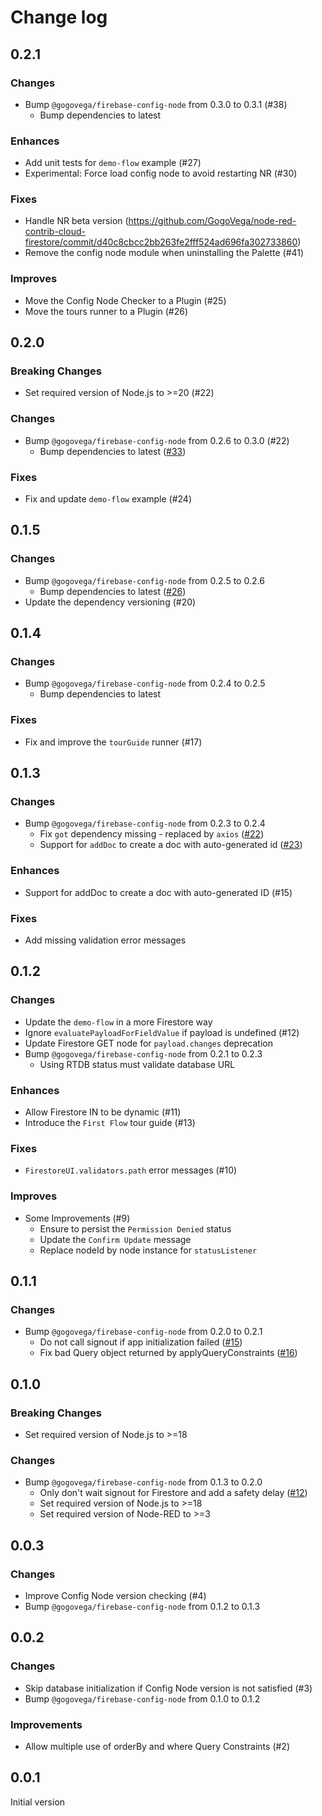 # Change log

## 0.2.1

### Changes

- Bump `@gogovega/firebase-config-node` from 0.3.0 to 0.3.1 (#38)
  - Bump dependencies to latest

### Enhances

- Add unit tests for `demo-flow` example (#27)
- Experimental: Force load config node to avoid restarting NR (#30)

### Fixes

- Handle NR beta version (https://github.com/GogoVega/node-red-contrib-cloud-firestore/commit/d40c8cbcc2bb263fe2fff524ad696fa302733860)
- Remove the config node module when uninstalling the Palette (#41)

### Improves

- Move the Config Node Checker to a Plugin (#25)
- Move the tours runner to a Plugin (#26)

## 0.2.0

### Breaking Changes

- Set required version of Node.js to >=20 (#22)

### Changes

- Bump `@gogovega/firebase-config-node` from 0.2.6 to 0.3.0 (#22)
  - Bump dependencies to latest ([#33](https://github.com/GogoVega/Firebase-Config-Node/pull/33))

### Fixes

- Fix and update `demo-flow` example (#24)

## 0.1.5

### Changes

- Bump `@gogovega/firebase-config-node` from 0.2.5 to 0.2.6
  - Bump dependencies to latest ([#26](https://github.com/GogoVega/Firebase-Config-Node/pull/26))
- Update the dependency versioning (#20)

## 0.1.4

### Changes

- Bump `@gogovega/firebase-config-node` from 0.2.4 to 0.2.5
  - Bump dependencies to latest

### Fixes

- Fix and improve the `tourGuide` runner (#17)

## 0.1.3

### Changes

- Bump `@gogovega/firebase-config-node` from 0.2.3 to 0.2.4
  - Fix `got` dependency missing - replaced by `axios` ([#22](https://github.com/GogoVega/Firebase-Config-Node/pull/22))
  - Support for `addDoc` to create a doc with auto-generated id ([#23](https://github.com/GogoVega/Firebase-Config-Node/pull/23))

### Enhances

- Support for addDoc to create a doc with auto-generated ID (#15)

### Fixes

- Add missing validation error messages

## 0.1.2

### Changes

- Update the `demo-flow` in a more Firestore way
- Ignore `evaluatePayloadForFieldValue` if payload is undefined (#12)
- Update Firestore GET node for `payload.changes` deprecation
- Bump `@gogovega/firebase-config-node` from 0.2.1 to 0.2.3
  - Using RTDB status must validate database URL

### Enhances

- Allow Firestore IN to be dynamic (#11)
- Introduce the `First Flow` tour guide (#13)

### Fixes

- `FirestoreUI.validators.path` error messages (#10)

### Improves

- Some Improvements (#9)
  - Ensure to persist the `Permission Denied` status
  - Update the `Confirm Update` message
  - Replace nodeId by node instance for `statusListener`

## 0.1.1

### Changes

- Bump `@gogovega/firebase-config-node` from 0.2.0 to 0.2.1
  - Do not call signout if app initialization failed ([#15](https://github.com/GogoVega/Firebase-Config-Node/pull/15))
  - Fix bad Query object returned by applyQueryConstraints ([#16](https://github.com/GogoVega/Firebase-Config-Node/pull/16))

## 0.1.0

### Breaking Changes

- Set required version of Node.js to >=18

### Changes

- Bump `@gogovega/firebase-config-node` from 0.1.3 to 0.2.0
  - Only don't wait signout for Firestore and add a safety delay ([#12](https://github.com/GogoVega/Firebase-Config-Node/pull/12))
  - Set required version of Node.js to >=18
  - Set required version of Node-RED to >=3

## 0.0.3

### Changes

- Improve Config Node version checking (#4)
- Bump `@gogovega/firebase-config-node` from 0.1.2 to 0.1.3

## 0.0.2

### Changes

- Skip database initialization if Config Node version is not satisfied (#3)
- Bump `@gogovega/firebase-config-node` from 0.1.0 to 0.1.2

### Improvements

- Allow multiple use of orderBy and where Query Constraints (#2)

## 0.0.1

Initial version
